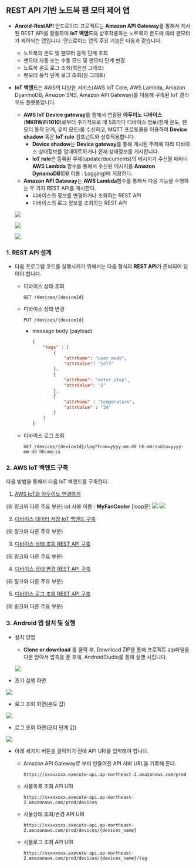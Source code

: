 ## REST API 기반 노트북 팬 모터 제어 앱

- **Anroid-RestAPI** 안드로이드 프로젝트는 **Amazon API Gateway**를 통해서 게시된 REST API를 활용하여 **IoT 벡엔드**와 상호작용하는 노트북의 온도에 따라 팬모터가 제어되는 앱입니다. 안드로이드 앱의 주요 기능은 다음과 같습니다. 
	- 노트북의 온도 및 팬모터 동작 단계 조회
	- 팬모터 자동 또는 수동 모드 및 팬모터 단계 변경
	- 노트북 온도 로그 조회(꺾은선 그래프)
	- 팬모터 동작 단계 로그 조회(원 그래프)
- **IoT 백엔드**는 AWS의 다양한 서비스(AWS IoT Core, AWS Lambda, Amazon DyanmoDB, Amazon SNS, Amazon API Gateway)를 이용해 구축된 IoT 클라우드 플랫폼입니다.
	- **AWS IoT Device gateway**를 통해서 연결된 **아두이노 디바이스**(**MKRWiFi1010**)로부터 주기적으로 매 5초마다 디바이스 정보(현재 온도, 팬모터 동작 단계, 유저 모드)를 수신하고, MQTT 프로토콜을 이용하여 **Device shadow** 혹은 **IoT rule** 컴포넌트와 상호작용합니다.
		- **Device shadow**는 **Device gateway**를 통해 게시된 주제에 따라 디바이스 상태정보를 업데이트하거나 현재 상태정보를 게시합니다.
		- **IoT rule**은 등록된 주제(update/documents)의 메시지가 수신될 때마다 **AWS Lambda** 함수를 통해서 수신된 메시지를 **Amazon DynamoDB**(DB 이름 : Logging)에 저장한다.
	- **Amazon API Gateway**는 **AWS Lambda**함수를 통해서 다음 기능을 수행하는 두 가지 REST API를 게시한다.
		- 디바이스의 정보를 변경하거나 조회하는 REST API
		- 디바이스의 로그 정보를 조회하는 REST API

	![](figures/전체소프트웨어.png)
	
	![](figures/아두이노구조도.png)
	
	![](figures/hardware.png)

### 1. REST API 설계
- 다음 프로그램 코드를 실행시키기 위해서는 다음 형식의 **REST API**가 준비되어 있어야 합니다.

	- 디바이스 상태 조회

		```	
		GET /devices/{deviceId}
		```
	- 디바이스 상태 변경

		```	
		PUT /devices/{deviceId}
		```
		
		- message body (payload)
		
			```json
			{ 
				"tags" : [
					{
						"attrName": "user_mode",
						"attrValue": "self"
					},
					{
						"attrName": "motor_step",
						"attrValue": "2"
					},
					{
						"attrName" : "temperature",
						"attrValue" : "24"
					}
				]
			}

	
	- 디바이스 로그 조회	

		```		
		GET /devices/{deviceId}/log?from=yyyy-mm-dd hh:mm:ss&to=yyyy-mm-dd hh:mm:ss
		```
		
### 2. AWS IoT 백엔드 구축

다음 방법을 통해서 다음 IoT 백엔드를 구축한다.

1. [AWS IoT와 아두이노 연결하기](https://kwanulee.github.io/IoTPlatform/start-aws-iot.html#2)

(위 링크와 다른 주요 부분)
	iot 사물 이름 : **MyFanCooler**
	[loop문]
	![](figures/arduino_code_1.PNG)
	![](figures/arduino_code_2.PNG)

2. [디바이스 데이터 저장 IoT 백엔드 구축](https://kwanulee.github.io/IoTPlatform/dynamodb.html#4)

(위 링크와 다른 주요 부분)

3. [디바이스 상태 조회 REST API 구축](https://kwanulee.github.io/IoTPlatform/api-gateway-3.2.html)

(위 링크와 다른 주요 부분)

4. [디바이스 상태 변경 REST API 구축](https://kwanulee.github.io/IoTPlatform/api-gateway-3.3.html)

(위 링크와 다른 주요 부분)

5. [디바이스 로그 조회 REST API 구축](https://kwanulee.github.io/IoTPlatform/api-gateway-3.4.html)

(위 링크와 다른 주요 부분)

### 3. Android 앱 설치 및 실행
- 설치 방법
	- **Clone or download** 를 클릭 후, Download ZIP을 통해 프로젝트 zip파일을 다운 받아서 압축을 푼 후에, AndroidStudio를 통해 실행 시킵니다.
	
	![](figures/다운로드화면.PNG)

- 초기 실행 화면

![](figures/초기화면.jpg)

- 로그 조회 화면(온도 값)

![](figures/로그조회1.jpg)

- 로그 조회 화면(모터 단계 값)

![](figures/로그조회2.jpg)

- 아래 세가지 버튼을 클릭하기 전에 API URI를 입력해야 합니다.
	- Amazon API Gateway로 부터 만들어진  API 서버 URL을 기록해 둔다. 
		
		```
		https://xxxxxxxx.execute-api.ap-northeast-2.amazonaws.com/prod 
		```
	- 사물목록 조회 API URI
		
		```
		https://xxxxxxxx.execute-api.ap-northeast-2.amazonaws.com/prod/devices
		```
	
	- 사물상태 조회/변경 API URI

		```
		https://xxxxxxxx.execute-api.ap-northeast-2.amazonaws.com/prod/devices/{devices_name}
		```
	- 사물로그 조회 API URI

		```
		https://xxxxxxxx.execute-api.ap-northeast-2.amazonaws.com/prod/devices/{devices_name}/log
		```	
